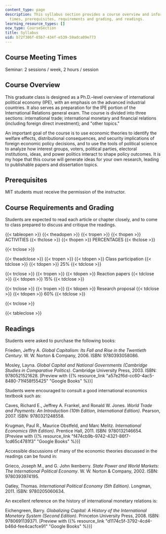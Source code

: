 ```yaml
---
content_type: page
description: This syllabus section provides a course overview and information on meeting
  times, prerequisites, requirements and grading, and readings.
learning_resource_types: []
ocw_type: CourseSection
title: Syllabus
uid: b72f386f-65b7-434f-e539-59adca09e773
---
```


Course Meeting Times
--------------------

Seminar: 2 sessions / week, 2 hours / session

Course Overview
---------------

This graduate class is designed as a Ph.D.–level overview of international political economy (IPE), with an emphasis on the advanced industrial countries. It also serves as preparation for the IPE portion of the International Relations general exam. The course is divided into three sections: international trade; international monetary and financial relations (including foreign direct investment); and "other topics."

An important goal of the course is to use economic theories to identify the welfare effects, distributional consequences, and security implications of foreign economic policy decisions, and to use the tools of political science to analyze how interest groups, voters, political parties, electoral institutions, ideas, and power politics interact to shape policy outcomes. It is my hope that this course will generate ideas for your own research, leading to publishable papers and dissertation topics.

Prerequisites
-------------

MIT students must receive the permission of the instructor.

Course Requirements and Grading
-------------------------------

Students are expected to read each article or chapter closely, and to come to class prepared to discuss and critique the readings.

{{< tableopen >}}
{{< theadopen >}}
{{< tropen >}}
{{< thopen >}}
ACTIVITIES
{{< thclose >}}
{{< thopen >}}
PERCENTAGES
{{< thclose >}}

{{< trclose >}}

{{< theadclose >}}
{{< tropen >}}
{{< tdopen >}}
Class participation
{{< tdclose >}}
{{< tdopen >}}
25%
{{< tdclose >}}

{{< trclose >}}
{{< tropen >}}
{{< tdopen >}}
Reaction papers
{{< tdclose >}}
{{< tdopen >}}
15%
{{< tdclose >}}

{{< trclose >}}
{{< tropen >}}
{{< tdopen >}}
Research proposal
{{< tdclose >}}
{{< tdopen >}}
60%
{{< tdclose >}}

{{< trclose >}}

{{< tableclose >}}

Readings
--------

Students were asked to purchase the following books:

Frieden, Jeffry A. _Global Capitalism: Its Fall and Rise in the Twentieth Century_. W. W. Norton & Company, 2006. ISBN: 9780393058086.

Mosley, Layna. _Global Capital and National Governments (Cambridge Studies in Comparative Politics)_. Cambridge University Press, 2003. ISBN: 9780521521628. \[Preview with {{% resource_link "a57e2f6d-cc60-4ac5-8480-71f458f55425" "Google Books" %}}\]

Students were encouraged to consult a good international economics textbook such as:

Caves, Richard E., Jeffrey A. Frankel, and Ronald W. Jones. _World Trade and Payments: An Introduction (10th Edition, International Edition)_. Pearson, 2007. ISBN: 9780321248558.

Krugman, Paul R., Maurice Obstfeld, and Marc Melitz. _International Economics (9th Edition)_. Prentice Hall, 2011. ISBN: 9780132146654. \[Preview with {{% resource_link "f474cb9b-9742-4321-86f7-1cd65c4781f3" "Google Books" %}}\]

Accessible discussions of many of the economic theories discussed in the readings can be found in:

Grieco, Joseph M., and G. John Ikenberry. _State Power and World Markets: The International Political Economy_. W. W. Norton & Company, 2002. ISBN: 9780393974195.

Oatley, Thomas. _International Political Economy (5th Edition)_. Longman, 2011. ISBN: 9780205060634.

An excellent reference on the history of international monetary relations is:

Eichengreen, Barry. _Globalizing Capital: A History of the International Monetary System (Second Edition)_. Princeton University Press, 2008. ISBN: 9780691139371. \[Preview with {{% resource_link "d1174c5f-3792-4cd4-b46d-fee4cacfce91" "Google Books" %}}\]